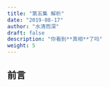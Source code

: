 ```yaml
---
title: "第五集 解析"
date: "2019-08-17"
author: "水清而深"
draft: false
description: "你看到**真相**了吗"
weight: 5
---
```


## 前言

